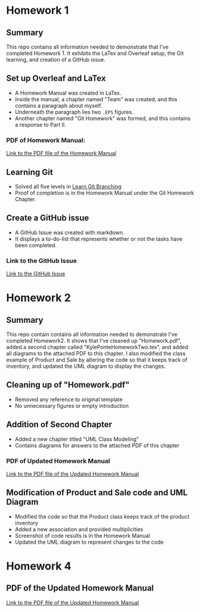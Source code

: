 # Homework 1 

## Summary
This repo contains all information needed to demonstrate that I've completed Homework 1. It exhibits the LaTex and Overleaf setup, the Git learning, and creation of a GitHub issue.

## Set up Overleaf and LaTex
- A Homework Manual was created in LaTex.
- Inside the manual, a chapter named "Team" was created, and this contains a paragraph about myself.
- Underneath the paragraph lies two `.EPS` figures.
- Another chapter named "Git Homework" was formed, and this contains a response to Part II.

### PDF of Homework Manual:
[Link to the PDF file of the Homework Manual](https://github.com/kyleponte/Homework1/blob/main/Homework1.pdf)

## Learning Git
- Solved all five levels in [Learn Git Branching](https://learngitbranching.js.org/)
- Proof of completion is in the Homework Manual under the Git Homework Chapter. 

## Create a GitHub issue
- A GitHub Issue was created with markdown.
- It displays a to-do-list that represents whether or not the tasks have been completed.

### Link to the GitHub Issue
[Link to the GitHub Issue](https://github.com/habodoni/Homework1-Todo-List/issues/1)

# Homework 2

## Summary
This repo contain contains all information needed to demonstrate I've completed Homework2. It shows that I've cleaned up "Homework.pdf", added a second chapter called "KylePonteHomeworkTwo.tex", and added all diagrams to the attached PDF to this chapter. I also modified the class example of Product and Sale by altering the code so that it keeps track of inventory, and updated the UML diagram to display the changes.

## Cleaning up of "Homework.pdf"
- Removed any reference to original template
- No unnecessary figures or empty introduction

## Addition of Second Chapter
- Added a new chapter titled "UML Class Modeling"
- Contains diagrams for answers to the attached PDF of this chapter

### PDF of Updated Homework Manual
[Link to the PDF file of the Updated Homework Manual](https://github.com/kyleponte/Homework1/blob/main/Homework2.pdf)

## Modification of Product and Sale code and UML Diagram
- Modified the code so that the Product class keeps track of the product inventory
- Added a new association and provided multiplicities
- Screenshot of code results is in the Homework Manual
- Updated the UML diagram to represent changes to the code

# Homework 4

## PDF of the Updated Homework Manual
[Link to the PDF file of the Updated Homework Manual](https://github.com/kyleponte/Homework1/blob/main/Homework4.pdf)

